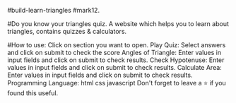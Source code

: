 #build-learn-triangles
#mark12.

#Do you know your triangles quiz. A website which helps you to learn about triangles, contains quizzes & calculators.

#How to use:
Click on section you want to open.
Play Quiz: Select answers and click on submit to check the score
Angles of Triangle: Enter values in input fields and click on submit to check results.
Check Hypotenuse: Enter values in input fields and click on submit to check results.
Calculate Area: Enter values in input fields and click on submit to check results.
Programming Language:
html
css
javascript
Don't forget to leave a ⭐ if you found this useful.
